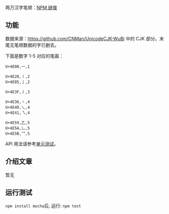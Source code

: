 两万汉字笔顺：[NPM 链接](https://www.npmjs.com/package/chinese-character-strokes)

## 功能

数据来源：https://github.com/CNMan/UnicodeCJK-WuBi 中的 CJK 部分。末尾无笔顺数据的字已删去。

下面是数字 1-5 对应的笔画：
```
U+4E00,一,1

U+4E28,丨,2
U+4E85,亅,2

U+4E3F,丿,3

U+4E36,丶,4
U+4E40,乀,4
U+4E41,乁,4

U+4E59,乙,5
U+4E5A,乚,5
U+4E5B,乛,5
```

API 用法请参考[单元测试](https://github.com/program-in-chinese/npm-chinese-character-strokes/tree/master/test)。

## 介绍文章

暂无

## 运行测试

`npm install mocha`后, 运行: `npm test`

